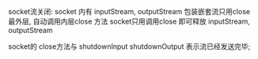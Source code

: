 socket流关闭:
    socket 内有 inputStream, outputStream
    包装嵌套流只用close 最外层, 自动调用内层close 方法
    socket只用调用close 即可释放 inputStream, outputStream

socket的 close方法与 shutdownInput shutdownOutput 表示流已经发送完毕;
